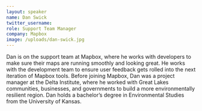```yaml
---
layout: speaker
name: Dan Swick
twitter_username:
role: Support Team Manager
company: Mapbox
image: /uploads/dan-swick.jpg
---
```


Dan is on the support team at Mapbox, where he works with developers to make sure their maps are running smoothly and looking great. He works with the development team to ensure user feedback gets rolled into the next iteration of Mapbox tools. Before joining Mapbox, Dan was a project manager at the Delta Institute, where he worked with Great Lakes communities, businesses, and governments to build a more environmentally resilient region. Dan holds a bachelor’s degree in Environmental Studies from the University of Kansas.